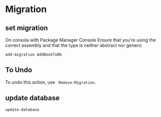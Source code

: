 
# Migration 

## set migration
On consola with Package Manager Console
Ensure that you're using the correct assembly and that the type is neither abstract nor generic

```
add-migration AddBookToDb
```

## To Undo

To undo this action, use ` Remove-Migration`.

## update database

`
update-database
`